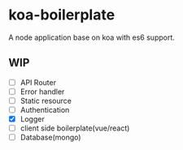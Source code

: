 # koa-boilerplate

A node application base on koa with es6 support.

## WIP

- [ ] API Router
- [ ] Error handler
- [ ] Static resource
- [ ] Authentication
- [x] Logger
- [ ] client side boilerplate(vue/react)
- [ ] Database(mongo)
